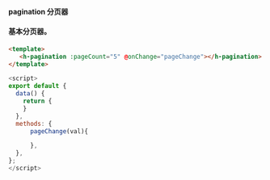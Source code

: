 #### pagination 分页器


#### 基本分页器。



``` html
<template>
   <h-pagination :pageCount="5" @onChange="pageChange"></h-pagination>
</template>
```
``` js
<script>
export default {
  data() {
    return {
    }
  },
  methods: {
      pageChange(val){

      },
  },
};
</script>
```
